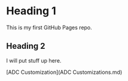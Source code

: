 # Heading 1
This is my first GitHub Pages repo.

## Heading 2
I will put stuff up here.

[ADC Customization](ADC Customizations.md)
